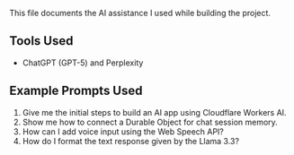 This file documents the AI assistance I used while building the project.

## Tools Used
- ChatGPT (GPT-5) and Perplexity

## Example Prompts Used
1. Give me the initial steps to build an AI app using Cloudflare Workers AI.
2. Show me how to connect a Durable Object for chat session memory.
3. How can I add voice input using the Web Speech API?
4. How do I format the text response given by the Llama 3.3?